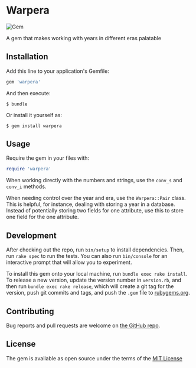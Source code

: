 # Warpera

![Gem](https://img.shields.io/gem/v/warpera?color=firebrick&style=flat-square)

A gem that makes working with years in different eras palatable

## Installation

Add this line to your application's Gemfile:

```ruby
gem 'warpera'
```

And then execute:

    $ bundle

Or install it yourself as:

    $ gem install warpera

## Usage

Require the gem in your files with:

```ruby
require 'warpera'
```

When working directly with the numbers and strings, use the `conv_s` and
`conv_i` methods.

When needing control over the year and era, use the `Warpera::Pair` class. This
is helpful, for instance, dealing with storing a year in a database. Instead of
potentially storing two fields for one attribute, use this to store one field
for the one attribute.

## Development

After checking out the repo, run `bin/setup` to install dependencies. Then, run
`rake spec` to run the tests. You can also run `bin/console` for an interactive
prompt that will allow you to experiment.

To install this gem onto your local machine, run `bundle exec rake install`. To
release a new version, update the version number in `version.rb`, and then run
`bundle exec rake release`, which will create a git tag for the version, push
git commits and tags, and push the `.gem` file to [rubygems.org][1].

[1]: rubygems.org/gems/warpera

## Contributing

Bug reports and pull requests are welcome on [the GitHub repo][2].

[2]: https://github.com/parmort/warpera

## License

The gem is available as open source under the terms of the [MIT License][3]

[3]: https://opensource.org/licenses/MIT.
